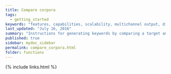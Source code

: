 ```yaml
---
title: Compare corpora
tags:
  - getting_started
keywords: "features, capabilities, scalability, multichannel output, dita, hats, comparison, benefits"
last_updated: "July 16, 2016"
summary: "Instructions for generating keywords by comparing a target and reference corpus using DocuScope CA."
published: true
sidebar: mydoc_sidebar
permalink: compare_corpora.html
folder: functions
---
```



{% include links.html %}
